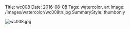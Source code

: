 Title: wc008
Date: 2016-08-08
Tags: watercolor, art
Image: /images/watercolor/wc008tn.jpg
SummaryStyle: thumbonly

![wc008.jpg]({static}/images/watercolor/wc008.jpg)
